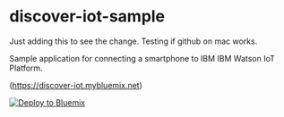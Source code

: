 # discover-iot-sample

Just adding this to see the change. Testing if github on mac works.

Sample application for connecting a smartphone to IBM IBM Watson IoT Platform.

(https://discover-iot.mybluemix.net)

[![Deploy to Bluemix](https://bluemix.net/deploy/button.png)](https://bluemix.net/deploy?repository=https://github.com/matthiaskubik/discover-iot-sample)
